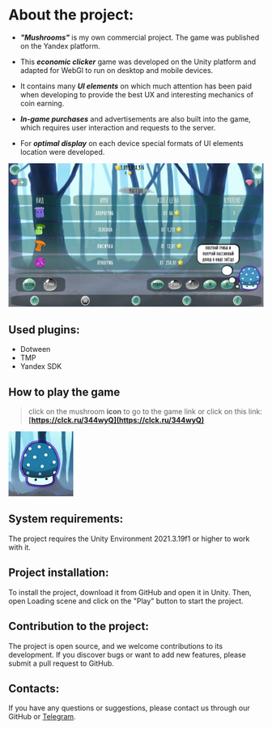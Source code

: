 # About the project:

* ___"Mushrooms"___ is my own commercial project. The game was published on the Yandex platform.

* This ___economic clicker___ game was developed on the Unity platform and adapted for WebGl to run on desktop and mobile devices. 

* It contains many ___UI elements___ on which much attention has been paid when developing to provide the best UX and interesting mechanics of coin earning. 

* ___In-game purchases___ and advertisements are also built into the game, which requires user interaction and requests to the server. 

* For ___optimal display___ on each device special formats of UI elements location were developed. 

![game screen png](Game.jpg)

## Used plugins:

* Dotween
* TMP
* Yandex SDK

## How to play the game

>click on the mushroom __icon__ to go to the game link or click on this link: __[https://clck.ru/344wyQ](https://clck.ru/344wyQ)__

[![game link](Logo.png)](https://clck.ru/344wyQ)

## System requirements:

The project requires the Unity Environment 2021.3.19f1 or higher to work with it.

## Project installation:

To install the project, download it from GitHub and open it in Unity. Then, open Loading scene and click on the "Play" button to start the project.

## Contribution to the project:

The project is open source, and we welcome contributions to its development. If you discover bugs or want to add new features, please submit a pull request to GitHub.

## Contacts:

If you have any questions or suggestions, please contact us through our GitHub or [Telegram](https://t.me/janitoor13).

